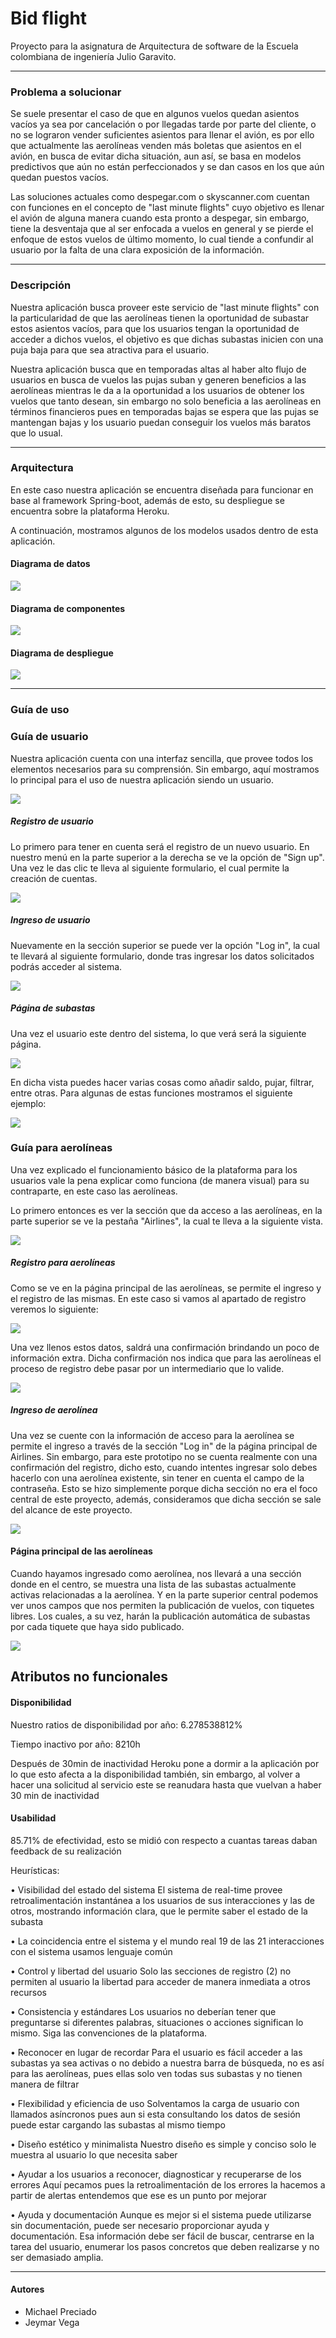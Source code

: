 # Bid flight

Proyecto para la asignatura de Arquitectura de software de la Escuela colombiana de ingeniería Julio Garavito.

--- 
### Problema a solucionar

Se suele presentar el caso de que en algunos vuelos quedan asientos vacíos ya sea por cancelación o por llegadas tarde por parte del cliente, o no se lograron vender suficientes asientos para llenar el avión, es por ello que actualmente las aerolíneas venden más boletas que asientos en el avión, en busca de evitar dicha situación, aun así, se basa en modelos predictivos que aún no están perfeccionados y se dan casos en los que aún quedan puestos vacíos. 

Las soluciones actuales como despegar.com o skyscanner.com cuentan con funciones en el concepto de "last minute flights" cuyo objetivo es llenar el avión de alguna manera cuando esta pronto a despegar, sin embargo, tiene la desventaja que al ser enfocada a vuelos en general y se pierde el enfoque de estos vuelos de último momento, lo cual tiende a confundir al usuario por la falta de una clara exposición de la información. 

---
### Descripción

Nuestra aplicación busca proveer este servicio de "last minute flights" con la particularidad de que las aerolíneas tienen la oportunidad de subastar estos asientos vacíos, para que los usuarios tengan la oportunidad de acceder a dichos vuelos, el objetivo es que dichas subastas inicien con una puja baja para que sea atractiva para el usuario.

Nuestra aplicación busca que en temporadas altas al haber alto flujo de usuarios en busca de vuelos las pujas suban y generen beneficios a las aerolíneas mientras le da a la oportunidad a los usuarios de obtener los vuelos que tanto desean, sin embargo no solo beneficia a las aerolíneas en términos financieros pues en temporadas bajas se espera que las pujas se mantengan bajas y los usuario puedan conseguir los vuelos más baratos que lo usual.


---
### Arquitectura

En este caso nuestra aplicación se encuentra diseñada para funcionar en base al framework Spring-boot, además de esto, su despliegue se encuentra sobre la plataforma Heroku.

A continuación, mostramos algunos de los modelos usados dentro de esta aplicación.

#### Diagrama de datos
![](img/dbDiagram.PNG)

#### Diagrama de componentes
![](img/componentsDiagram.PNG)

#### Diagrama de despliegue
![](img/deploymentDiagram.PNG)

---
### Guía de uso

### Guía de usuario
Nuestra aplicación cuenta con una interfaz sencilla, que provee todos los elementos necesarios para su comprensión. Sin embargo, aquí mostramos lo principal para el uso de nuestra aplicación siendo un usuario.

![](img/mainPage.PNG)

##### Registro de usuario
Lo primero para tener en cuenta será el registro de un nuevo usuario. 
En nuestro menú en la parte superior a la derecha se ve la opción de "Sign up". Una vez le das clic te lleva al siguiente formulario, el cual permite la creación de cuentas.

![](img/registerPage.PNG)

##### Ingreso de usuario
Nuevamente en la sección superior se puede ver la opción "Log in", la cual te llevará al siguiente formulario, donde tras ingresar los datos solicitados podrás acceder al sistema.

![](img/loginPage.PNG)

##### Página de subastas
Una vez el usuario este dentro del sistema, lo que verá será la siguiente página.

![](img/auctionsPage.PNG)

En dicha vista puedes hacer varias cosas como añadir saldo, pujar, filtrar, entre otras. Para algunas de estas funciones mostramos el siguiente ejemplo:

![](img/userGuideToBid.gif)

### Guía para aerolíneas

Una vez explicado el funcionamiento básico de la plataforma para los usuarios vale la pena explicar como funciona (de manera visual) para su contraparte, en este caso las aerolíneas.

Lo primero entonces es ver la sección que da acceso a las aerolíneas, en la parte superior se ve la pestaña "Airlines", la cual te lleva a la siguiente vista.

![](img/airline.PNG)

##### Registro para aerolíneas

Como se ve en la página principal de las aerolíneas, se permite el ingreso y el registro de las mismas. En este caso si vamos al apartado de registro veremos lo siguiente:

![](img/registerAirlinePage.PNG)

Una vez llenos estos datos, saldrá una confirmación brindando un poco de información extra. Dicha confirmación nos indica que para las aerolíneas el proceso de registro debe pasar por un intermediario que lo valide.

![](img/registerAirlineConfirmation.PNG)

##### Ingreso de aerolínea

Una vez se cuente con la información de acceso para la aerolínea se permite el ingreso a través de la sección "Log in" de la página principal de Airlines. Sin embargo, para este prototipo no se cuenta realmente con una confirmación del registro, dicho esto, cuando intentes ingresar solo debes hacerlo con una aerolínea existente, sin tener en cuenta el campo de la contraseña. Esto se hizo simplemente porque dicha sección no era el foco central de este proyecto, además, consideramos que dicha sección se sale del alcance de este proyecto.

![](img/loginAirlinePage.PNG)

#### Página principal de las aerolíneas

Cuando hayamos ingresado como aerolínea, nos llevará a una sección donde en el centro, se muestra una lista de las subastas actualmente activas relacionadas a la aerolínea. Y en la parte superior central podemos ver unos campos que nos permiten la publicación de vuelos, con tiquetes libres. Los cuales, a su vez, harán la publicación automática de subastas por cada tiquete que haya sido publicado.

![](img/mainAirlinePage.PNG)

## Atributos no funcionales

#### Disponibilidad


Nuestro ratios de disponibilidad por año: 6.278538812% 

Tiempo inactivo por año: 8210h 

Después de 30min de inactividad Heroku pone a dormir a la aplicación por lo que esto afecta a la disponibilidad también, sin embargo, al volver a hacer una solicitud al servicio este se reanudara hasta que vuelvan a haber 30 min de inactividad



#### Usabilidad


85.71% de efectividad, esto se midió con respecto a cuantas tareas daban feedback de su realización

Heurísticas:

•	Visibilidad del estado del sistema
El sistema de real-time provee retroalimentación instantánea a los usuarios de sus interacciones y las de otros, mostrando información clara, que le permite saber el estado de la subasta

•	La coincidencia entre el sistema y el mundo real
19 de las 21 interacciones con el sistema usamos lenguaje común

•	Control y libertad del usuario
Solo las secciones de registro (2) no permiten al usuario la libertad para acceder de manera inmediata a otros recursos

•	Consistencia y estándares
Los usuarios no deberían tener que preguntarse si diferentes palabras, situaciones o acciones significan lo mismo. Siga las convenciones de la plataforma.

•	Reconocer en lugar de recordar
Para el usuario es fácil acceder a las subastas ya sea activas o no debido a nuestra barra de búsqueda, no es así para las aerolíneas, pues ellas solo ven todas sus subastas y no tienen manera de filtrar

•	Flexibilidad y eficiencia de uso
Solventamos la carga de usuario con llamados asíncronos pues aun si esta consultando los datos de sesión puede estar cargando las subastas al mismo tiempo

•	Diseño estético y minimalista
Nuestro diseño es simple y conciso solo le muestra al usuario lo que necesita saber

•	Ayudar a los usuarios a reconocer, diagnosticar y recuperarse de los errores
Aquí pecamos pues la retroalimentación de los errores la hacemos a partir de alertas entendemos que ese es un punto por mejorar

•	Ayuda y documentación
Aunque es mejor si el sistema puede utilizarse sin documentación, puede ser necesario proporcionar ayuda y documentación. Esa información debe ser fácil de buscar, centrarse en la tarea del usuario, enumerar los pasos concretos que deben realizarse y no ser demasiado amplia.

---
#### Autores
- Michael Preciado 
- Jeymar Vega 
